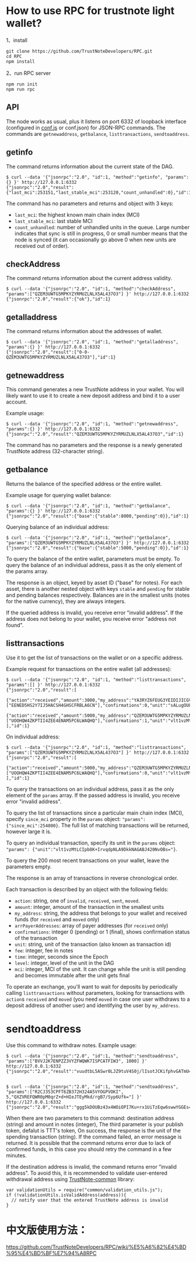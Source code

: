 # How to use RPC for trustnote light wallet?

1、install

```
git clone https://github.com/TrustNoteDevelopers/RPC.git
cd RPC
npm install
```

2、run RPC server
```
npm run init
npm run rpc
```

## API


The node works as usual, plus it listens on port 6332 of loopback interface (configured in [conf.js](../blob/master/conf.js) or conf.json) for JSON-RPC commands.  The commands are `getnewaddress`, `getbalance`, `listtransactions`, `sendtoaddress`.

## getinfo

The command returns information about the current state of the DAG.
```
$ curl --data '{"jsonrpc":"2.0", "id":1, "method":"getinfo", "params":{} }' http://127.0.0.1:6332
{"jsonrpc":"2.0","result":{"last_mci":253151,"last_stable_mci":253120,"count_unhandled":0},"id":1}
```
The command has no parameters and returns and object with 3 keys:
* `last_mci`: the highest known main chain index (MCI)
* `last_stable_mci`: last stable MCI
* `count_unhandled`: number of unhandled units in the queue.  Large number indicates that sync is still in progress, 0 or small number means that the node is synced (it can occasionally go above 0 when new units are received out of order).

## checkAddress
The command returns information about the current address validity.
```
$ curl --data '{"jsonrpc":"2.0", "id":1, "method":"checkAddress", "params":["QZEM3UWTG5MPKYZYRMUZLNLX5AL437O3"] }' http://127.0.0.1:6332
{"jsonrpc":"2.0","result":{"ok"},"id":1}
```

## getalladdress
The command returns information about the addresses of wallet.
```
$ curl --data '{"jsonrpc":"2.0", "id":1, "method":"getalladdress", "params":{} }' http://127.0.0.1:6332
{"jsonrpc":"2.0","result":["0-0-QZEM3UWTG5MPKYZYRMUZLNLX5AL437O3"],"id":1}
```

## getnewaddress

This command generates a new TrustNote address in your wallet.  You will likely want to use it to create a new deposit address and bind it to a user account.

Example usage:
```
$ curl --data '{"jsonrpc":"2.0", "id":1, "method":"getnewaddress", "params":{} }' http://127.0.0.1:6332
{"jsonrpc":"2.0","result":"QZEM3UWTG5MPKYZYRMUZLNLX5AL437O3","id":1}
```
The command has no parameters and the response is a newly generated TrustNote address (32-character string).

## getbalance

Returns the balance of the specified address or the entire wallet.

Example usage for querying wallet balance:
```
$ curl --data '{"jsonrpc":"2.0", "id":1, "method":"getbalance", "params":{} }' http://127.0.0.1:6332
{"jsonrpc":"2.0","result":{"base":{"stable":8000,"pending":0}},"id":1}
```
Querying balance of an individual address:
```
$ curl --data '{"jsonrpc":"2.0", "id":1, "method":"getbalance", "params":["QZEM3UWTG5MPKYZYRMUZLNLX5AL437O3"] }' http://127.0.0.1:6332
{"jsonrpc":"2.0","result":{"base":{"stable":5000,"pending":0}},"id":1}
```
To query the balance of the entire wallet, parameters must be empty.  To query the balance of an individual address, pass it as the only element of the params array.

The response is an object, keyed by asset ID ("base" for notes).  For each asset, there is another nested object with keys `stable` and `pending` for stable and pending balances respectively.  Balances are in the smallest units (notes for the native currency), they are always integers.

If the queried address is invalid, you receive error "invalid address".  If the address does not belong to your wallet, you receive error "address not found".

## listtransactions

Use it to get the list of transactions on the wallet or on a specific address.

Example request for transactions on the entire wallet (all addresses):
```
$ curl --data '{"jsonrpc":"2.0", "id":1, "method":"listtransactions", "params":[] }' http://127.0.0.1:6332
{"jsonrpc":"2.0","result":[
  {"action":"received","amount":3000,"my_address":"YA3RYZ6FEUG3YEIDIJICGVPD6PPCTIZK","arrPayerAddresses":["EENED5HS2Y7IJ5HACSH4GHSCFRBLA6CN"],"confirmations":0,"unit":"sALugOU8fjVyUvtfKPP0pxlE74GlPqOJxMbwxA1B+eE=","fee":588,"time":"1490452729","level":253518},
  {"action":"received","amount":5000,"my_address":"QZEM3UWTG5MPKYZYRMUZLNLX5AL437O3","arrPayerAddresses":["UOOHQW4ZKPTII4ZEE4ENAM5PC6LWAQHQ"],"confirmations":1,"unit":"vlt1vzMtLCIpb8K+IrvqdpNLA9DkkNAGABJ420NvOBs=","fee":541,"time":"1490452322","level":253483}
],"id":1}
```
On individual address:
```
$ curl --data '{"jsonrpc":"2.0", "id":1, "method":"listtransactions", "params":["QZEM3UWTG5MPKYZYRMUZLNLX5AL437O3"] }' http://127.0.0.1:6332
{"jsonrpc":"2.0","result":[
  {"action":"received","amount":5000,"my_address":"QZEM3UWTG5MPKYZYRMUZLNLX5AL437O3","arrPayerAddresses":["UOOHQW4ZKPTII4ZEE4ENAM5PC6LWAQHQ"],"confirmations":0,"unit":"vlt1vzMtLCIpb8K+IrvqdpNLA9DkkNAGABJ420NvOBs=","fee":541,"time":"1490452322","level":253483}
],"id":1}
```
To query the transactions on an individual address, pass it as the only element of the `params` array.  If the passed address is invalid, you receive error "invalid address".

To query the list of transactions since a particular main chain index (MCI), specify `since_mci` property in the `params` object: `"params": {"since_mci":254000}`.  The full list of matching transactions will be returned, however large it is.

To query an individual transaction, specify its unit in the `params` object: `"params": {"unit":"vlt1vzMtLCIpb8K+IrvqdpNLA9DkkNAGABJ420NvOBs="}`.

To query the 200 most recent transactions on your wallet, leave the parameters empty.

The response is an array of transactions in reverse chronological order.

Each transaction is described by an object with the following fields:
* `action`: string, one of `invalid`, `received`, `sent`, `moved`.
* `amount`: integer, amount of the transaction in the smallest units
* `my_address`: string, the address that belongs to your wallet and received funds (for `received` and `moved` only)
* `arrPayerAddresses`: array of payer addresses (for `received` only)
* `confirmations`: integer 0 (pending) or 1 (final), shows confirmation status of the transaction
* `unit`: string, unit of the transaction (also known as transaction id)
* `fee`: integer, fee in notes
* `time`: integer, seconds since the Epoch
* `level`: integer, level of the unit in the DAG
* `mci`: integer, MCI of the unit.  It can change while the unit is still pending and becomes immutable after the unit gets final

To operate an exchange, you'll want to wait for deposits by periodically calling `listtransactions` without parameters, looking for transactions with `action`s `received` and `moved` (you need `moved` in case one user withdraws to a deposit address of another user) and identifying the user by `my_address`.

# sendtoaddress

Use this command to withdraw notes.  Example usage:
```
$ curl --data '{"jsonrpc":"2.0", "id":1, "method":"sendtoaddress", "params":["BVVJ2K7ENPZZ3VYZFWQWK7ISPCATFIW3", 1000] }' http://127.0.0.1:6332
{"jsonrpc":"2.0","result":"vuudtbL5ASwr0LJZ9tuV4S0j/lIsotJCKifphvGATmU=","id":1}


$ curl --data '{"jsonrpc":"2.0", "id":1, "method":"sendtoaddress", "params":["R2CJ353CPFT6ZB372H324A5VYOGPVOKI", 5,"QXZVREFQWR0pM0qrZ+d+HIeJTEyMkd/rgB7/Syp6Ufk="] }' http://127.0.0.1:6332
{"jsonrpc":"2.0","result":"ggg5kDOUBz43x4WOiOPI7Ku+rx1UiTzEqw6swwYGGEs=","id":1}
```

When there are two parameters to this command: destination address (string) and amount in notes (integer), The third parameter is your publish token, defalut is TTT's token,  On success, the response is the unit of the spending transaction (string).  If the command failed, an error message is returned.  It is possible that the command returns error due to lack of confirmed funds, in this case you should retry the command in a few minutes.

If the destination address is invalid, the command returns error "invalid address".  To avoid this, it is recommended to validate user-entered withdrawal address using [TrustNote-common](../../trustnote-common) library:
```
var validationUtils = require("common/validation_utils.js");
if (!validationUtils.isValidAddress(address)){
  // notify user that the entered TrustNote address is invalid
}
```


# 中文版使用方法：
https://github.com/TrustNoteDevelopers/RPC/wiki/%E5%A6%82%E4%BD%95%E4%BD%BF%E7%94%A8RPC
